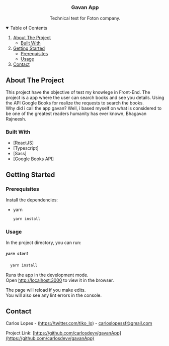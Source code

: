 <br />
<p align="center">
  <h3 align="center">Gavan App</h3>

  <p align="center">
    Technical test for Foton company.
  </p>
</p>



<details open="open">
  <summary>Table of Contents</summary>
  <ol>
    <li>
      <a href="#about-the-project">About The Project</a>
      <ul>
        <li><a href="#built-with">Built With</a></li>
      </ul>
    </li>
    <li>
      <a href="#getting-started">Getting Started</a>
      <ul>
        <li><a href="#prerequisites">Prerequisites</a></li>
        <li><a href="#usage">Usage</a></li>
      </ul>
    </li>
    <li><a href="#contact">Contact</a></li>
  </ol>
</details>



## About The Project

This project have the objective of test my knowlege in Front-End. The project is a app where the user can search books and see you details. Using the API Google Books for realize the requests to search the books.<br/>
Why did i call the app gavan? Well, i based myself on what is considered to be one of the greatest readers humanity has ever known, Bhagavan Rajneesh.



### Built With

* [ReactJS]
* [Typescript]
* [Sass]
* [Google Books API]



## Getting Started

### Prerequisites

Install the dependencies:
* yarn
  ```sh
  yarn install
  ```
  

### Usage

In the project directory, you can run:

##### `yarn start`
```sh
  yarn install
  ```

Runs the app in the development mode.\
Open [http://localhost:3000](http://localhost:3000) to view it in the browser.

The page will reload if you make edits.\
You will also see any lint errors in the console.



## Contact

Carlos Lopes - (https://twitter.com/tiko_lo) - carloslopessf@gmail.com

Project Link: [https://github.com/carlosdevv/gavanApp](https://github.com/carlosdevv/gavanApp)

